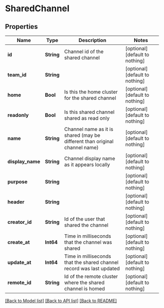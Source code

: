 # SharedChannel


## Properties
Name | Type | Description | Notes
------------ | ------------- | ------------- | -------------
**id** | **String** | Channel id of the shared channel | [optional] [default to nothing]
**team_id** | **String** |  | [optional] [default to nothing]
**home** | **Bool** | Is this the home cluster for the shared channel | [optional] [default to nothing]
**readonly** | **Bool** | Is this shared channel shared as read only | [optional] [default to nothing]
**name** | **String** | Channel name as it is shared (may be different than original channel name) | [optional] [default to nothing]
**display_name** | **String** | Channel display name as it appears locally | [optional] [default to nothing]
**purpose** | **String** |  | [optional] [default to nothing]
**header** | **String** |  | [optional] [default to nothing]
**creator_id** | **String** | Id of the user that shared the channel | [optional] [default to nothing]
**create_at** | **Int64** | Time in milliseconds that the channel was shared | [optional] [default to nothing]
**update_at** | **Int64** | Time in milliseconds that the shared channel record was last updated | [optional] [default to nothing]
**remote_id** | **String** | Id of the remote cluster where the shared channel is homed | [optional] [default to nothing]


[[Back to Model list]](../README.md#models) [[Back to API list]](../README.md#api-endpoints) [[Back to README]](../README.md)


